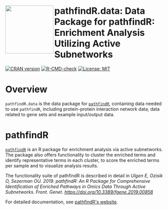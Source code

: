# <img src="https://github.com/egeulgen/pathfindR/blob/master/inst/extdata/logo.png?raw=true" align="left" height=150/> pathfindR.data: Data Package for pathfindR: Enrichment Analysis Utilizing Active Subnetworks

<!-- badges: start -->
[![CRAN
version](http://www.r-pkg.org/badges/version-ago/pathfindR.data)](https://cran.r-project.org/package=pathfindR.data)
[![R-CMD-check](https://github.com/egeulgen/pathfindR.data/actions/workflows/R-CMD-check.yaml/badge.svg)](https://github.com/egeulgen/pathfindR.data/actions/workflows/R-CMD-check.yaml)
[![License:
MIT](https://img.shields.io/badge/License-MIT-yellow.svg)](https://opensource.org/licenses/MIT)
<!-- badges: end -->

# Overview

`pathfindR.data` is the data package for [`pathfindR`](https://github.com/egeulgen/pathfindR),
containing data needed to use `pathfindR`, including protein-protein interaction 
network data, data related to gene sets and example input/output data.

# pathfindR

[`pathfindR`](https://github.com/egeulgen/pathfindR) is an R package for 
enrichment analysis via active subnetworks.
The package also offers functionality to cluster the enriched terms
and identify representative terms in each cluster, to score the enriched
terms per sample and to visualize analysis results.

The functionality suite of pathfindR is described in detail in *Ulgen E,
Ozisik O, Sezerman OU. 2019. pathfindR: An R Package for Comprehensive
Identification of Enriched Pathways in Omics Data Through Active
Subnetworks. Front. Genet. <https://doi.org/10.3389/fgene.2019.00858>*

For detailed documentation, see [pathfindR's
website](https://egeulgen.github.io/pathfindR/).

